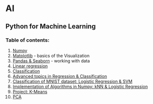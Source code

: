 # AI

## Python for Machine Learning

### Table of contents:

1. [Numpy](numpy.ipynb)
2. [Matplotlib](matplotlib.ipynb) - basics of the Visualization
3. [Pandas & Seaborn](pandas_seaborn.ipynb) - working with data
4. [Linear regression](regression.ipynb)
5. [Classification](classification.ipynb)
6. [Advanced topics in Regression & Classification](advanced_topics.ipynb)
7. [Classification of MNIST dataset: Logistic Regression & SVM](classification_algo.ipynb)
8. [Implementation of Algorithms in Numpy: kNN & Logistic Regression](algo_implementations.ipynb)
9. [Project: K-Means](kmeans_not_imeplemented.ipynb)
10. [PCA](PCA.ipynb)
